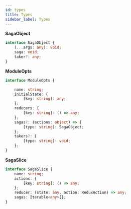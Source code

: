 ```yaml
---
id: types
title: Types
sidebar_label: Types
---
```



**SagaObject**

```typescript
interface SagaObject {
    (...args: any): void;
    saga: void;
    taker?: any;
}
```

**ModuleOpts**

```typescript
interface ModuleOpts {

    name: string;
    initialState: {
        [key: string]: any;
    };
    reducers: {
        [key: string]: () => any;
    };
    sagas?: (actions: object) => {
        [type: string]: SagaObject;
    };
    takers?: {
        [type: string]: void;
    };
}
```

**SagaSlice**

```typescript
interface SagaSlice {
    name: string;
    actions: {
        [key: string]: () => any;
    };
    reducer: (state: any, action: ReduxAction) => any;
    sagas: Iterable<any>[];
}
```
